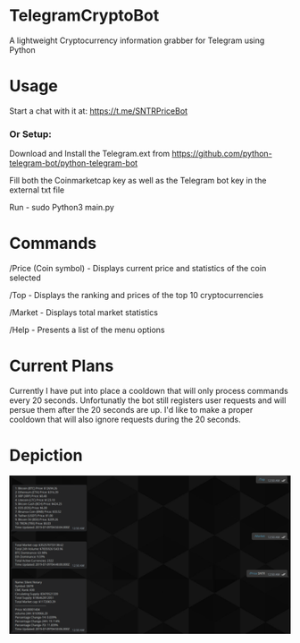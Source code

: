# TelegramCryptoBot
A lightweight Cryptocurrency information grabber for Telegram using Python

# Usage 
Start a chat with it at: https://t.me/SNTRPriceBot

<h3>Or Setup:</h3>

Download and Install the Telegram.ext from https://github.com/python-telegram-bot/python-telegram-bot

Fill both the Coinmarketcap key as well as the Telegram bot key in the external txt file

Run - sudo Python3 main.py

# Commands
/Price (Coin symbol) - Displays current price and statistics of the coin selected

/Top - Displays the ranking and prices of the top 10 cryptocurrencies

/Market - Displays total market statistics

/Help - Presents a list of the menu options

# Current Plans
Currently I have put into place a cooldown that will only process commands every 20 seconds. Unfortunatly the bot still registers user requests and will persue them after the 20 seconds are up. I'd like to make a proper cooldown that will also ignore requests during the 20 seconds.

# Depiction
![alt text](depiction.png)
